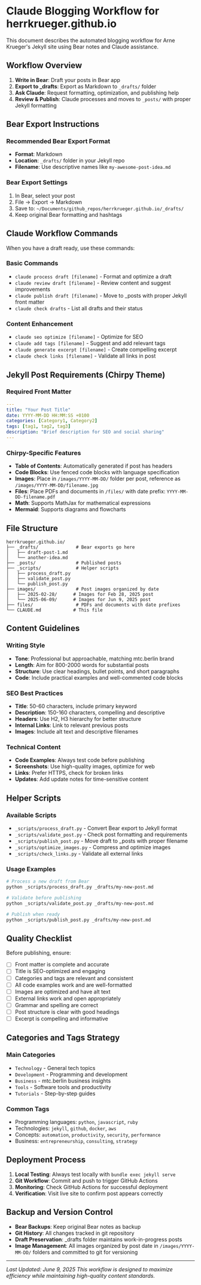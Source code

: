 # Claude Blogging Workflow for herrkrueger.github.io

This document describes the automated blogging workflow for Arne Krueger's Jekyll site using Bear notes and Claude assistance.

## Workflow Overview

1. **Write in Bear**: Draft your posts in Bear app
2. **Export to _drafts**: Export as Markdown to `_drafts/` folder
3. **Ask Claude**: Request formatting, optimization, and publishing help
4. **Review & Publish**: Claude processes and moves to `_posts/` with proper Jekyll formatting

## Bear Export Instructions

### Recommended Bear Export Format
- **Format**: Markdown
- **Location**: `_drafts/` folder in your Jekyll repo
- **Filename**: Use descriptive names like `my-awesome-post-idea.md`

### Bear Export Settings
1. In Bear, select your post
2. File → Export → Markdown
3. Save to: `~/Documents/github_repos/herrkrueger.github.io/_drafts/`
4. Keep original Bear formatting and hashtags

## Claude Workflow Commands

When you have a draft ready, use these commands:

### Basic Commands
- `claude process draft [filename]` - Format and optimize a draft
- `claude review draft [filename]` - Review content and suggest improvements  
- `claude publish draft [filename]` - Move to _posts with proper Jekyll front matter
- `claude check drafts` - List all drafts and their status

### Content Enhancement
- `claude seo optimize [filename]` - Optimize for SEO
- `claude add tags [filename]` - Suggest and add relevant tags
- `claude generate excerpt [filename]` - Create compelling excerpt
- `claude check links [filename]` - Validate all links in post

## Jekyll Post Requirements (Chirpy Theme)

### Required Front Matter
```yaml
---
title: "Your Post Title"
date: YYYY-MM-DD HH:MM:SS +0100
categories: [Category1, Category2]
tags: [tag1, tag2, tag3]
description: "Brief description for SEO and social sharing"
---
```

### Chirpy-Specific Features
- **Table of Contents**: Automatically generated if post has headers
- **Code Blocks**: Use fenced code blocks with language specification
- **Images**: Place in `/images/YYYY-MM-DD/` folder per post, reference as `/images/YYYY-MM-DD/filename.jpg`
- **Files**: Place PDFs and documents in `/files/` with date prefix: `YYYY-MM-DD-filename.pdf`
- **Math**: Supports MathJax for mathematical expressions
- **Mermaid**: Supports diagrams and flowcharts

## File Structure

```
herrkrueger.github.io/
├── _drafts/              # Bear exports go here
│   ├── draft-post-1.md
│   └── another-idea.md
├── _posts/               # Published posts
├── _scripts/             # Helper scripts
│   ├── process_draft.py
│   ├── validate_post.py
│   └── publish_post.py
├── images/               # Post images organized by date
│   ├── 2025-02-28/      # Images for Feb 28, 2025 post
│   └── 2025-06-09/      # Images for Jun 9, 2025 post
├── files/                # PDFs and documents with date prefixes
└── CLAUDE.md            # This file
```

## Content Guidelines

### Writing Style
- **Tone**: Professional but approachable, matching mtc.berlin brand
- **Length**: Aim for 800-2000 words for substantial posts
- **Structure**: Use clear headings, bullet points, and short paragraphs
- **Code**: Include practical examples and well-commented code blocks

### SEO Best Practices
- **Title**: 50-60 characters, include primary keyword
- **Description**: 150-160 characters, compelling and descriptive
- **Headers**: Use H2, H3 hierarchy for better structure
- **Internal Links**: Link to relevant previous posts
- **Images**: Include alt text and descriptive filenames

### Technical Content
- **Code Examples**: Always test code before publishing
- **Screenshots**: Use high-quality images, optimize for web
- **Links**: Prefer HTTPS, check for broken links
- **Updates**: Add update notes for time-sensitive content

## Helper Scripts

### Available Scripts
- `_scripts/process_draft.py` - Convert Bear export to Jekyll format
- `_scripts/validate_post.py` - Check post formatting and requirements
- `_scripts/publish_post.py` - Move draft to _posts with proper filename
- `_scripts/optimize_images.py` - Compress and optimize images
- `_scripts/check_links.py` - Validate all external links

### Usage Examples
```bash
# Process a new draft from Bear
python _scripts/process_draft.py _drafts/my-new-post.md

# Validate before publishing
python _scripts/validate_post.py _drafts/my-new-post.md

# Publish when ready
python _scripts/publish_post.py _drafts/my-new-post.md
```

## Quality Checklist

Before publishing, ensure:
- [ ] Front matter is complete and accurate
- [ ] Title is SEO-optimized and engaging
- [ ] Categories and tags are relevant and consistent
- [ ] All code examples work and are well-formatted
- [ ] Images are optimized and have alt text
- [ ] External links work and open appropriately
- [ ] Grammar and spelling are correct
- [ ] Post structure is clear with good headings
- [ ] Excerpt is compelling and informative

## Categories and Tags Strategy

### Main Categories
- `Technology` - General tech topics
- `Development` - Programming and development
- `Business` - mtc.berlin business insights
- `Tools` - Software tools and productivity
- `Tutorials` - Step-by-step guides

### Common Tags
- Programming languages: `python`, `javascript`, `ruby`
- Technologies: `jekyll`, `github`, `docker`, `aws`
- Concepts: `automation`, `productivity`, `security`, `performance`
- Business: `entrepreneurship`, `consulting`, `strategy`

## Deployment Process

1. **Local Testing**: Always test locally with `bundle exec jekyll serve`
2. **Git Workflow**: Commit and push to trigger GitHub Actions
3. **Monitoring**: Check GitHub Actions for successful deployment
4. **Verification**: Visit live site to confirm post appears correctly

## Backup and Version Control

- **Bear Backups**: Keep original Bear notes as backup
- **Git History**: All changes tracked in git repository
- **Draft Preservation**: _drafts folder maintains work-in-progress posts
- **Image Management**: All images organized by post date in `/images/YYYY-MM-DD/` folders and committed to git for versioning

---

*Last Updated: June 9, 2025*
*This workflow is designed to maximize efficiency while maintaining high-quality content standards.*